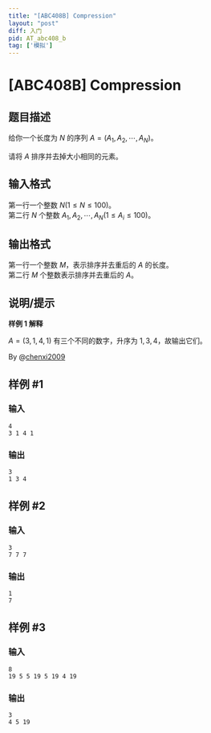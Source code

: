 ```yaml
---
title: "[ABC408B] Compression"
layout: "post"
diff: 入门
pid: AT_abc408_b
tag: ['模拟']
---
```


# [ABC408B] Compression

## 题目描述

给你一个长度为 $N$ 的序列 $A=(A_1,A_2,\cdots,A_N)$。

请将 $A$ 排序并去掉大小相同的元素。

## 输入格式

第一行一个整数 $N(1\le N\le 100)$。\
第二行 $N$ 个整数 $A_1,A_2,\cdots,A_N(1\le A_i\le 100)$。

## 输出格式

第一行一个整数 $M$，表示排序并去重后的 $A$ 的长度。\
第二行 $M$ 个整数表示排序并去重后的 $A$。

## 说明/提示

**样例 1 解释**

$A=(3,1,4,1)$ 有三个不同的数字，升序为 $1,3,4$，故输出它们。

By @[chenxi2009](/user/1020063)

## 样例 #1

### 输入

```
4
3 1 4 1
```

### 输出

```
3
1 3 4
```

## 样例 #2

### 输入

```
3
7 7 7
```

### 输出

```
1
7
```

## 样例 #3

### 输入

```
8
19 5 5 19 5 19 4 19
```

### 输出

```
3
4 5 19
```

